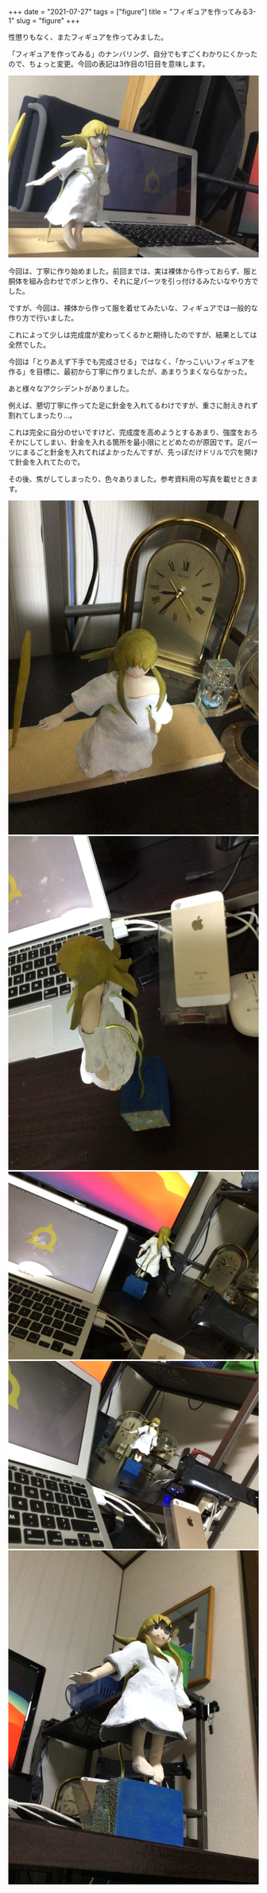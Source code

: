 +++
date = "2021-07-27"
tags = ["figure"]
title = "フィギュアを作ってみる3-1"
slug = "figure"
+++


性懲りもなく、またフィギュアを作ってみました。

「フィギュアを作ってみる」のナンバリング、自分でもすごくわかりにくかったので、ちょっと変更。今回の表記は3作目の1日目を意味します。

<a href="https://raw.githubusercontent.com/syui/img/master/other/figure_make_20.jpg"><img src="https://raw.githubusercontent.com/syui/img/master/other/figure_make_20.jpg" alt="ai-figure"/></a>

今回は、丁寧に作り始めました。前回までは、実は裸体から作っておらず、服と胴体を組み合わせでボンと作り、それに足パーツを引っ付けるみたいなやり方でした。

ですが、今回は、裸体から作って服を着せてみたいな、フィギュアでは一般的な作り方で行いました。

これによって少しは完成度が変わってくるかと期待したのですが、結果としては全然でした。

今回は「とりあえず下手でも完成させる」ではなく、「かっこいいフィギュアを作る」を目標に、最初から丁寧に作りましたが、あまりうまくならなかった。

あと様々なアクシデントがありました。

例えば、懇切丁寧に作ってた足に針金を入れてるわけですが、重さに耐えきれず割れてしまったり...。

これは完全に自分のせいですけど、完成度を高めようとするあまり、強度をおろそかにしてしまい、針金を入れる箇所を最小限にとどめたのが原因です。足パーツにまるごと針金を入れてればよかったんですが、先っぽだけドリルで穴を開けて針金を入れてたので。

その後、焦がしてしまったり、色々ありました。参考資料用の写真を載せときます。

<a href="https://raw.githubusercontent.com/syui/img/master/other/figure_make_22.jpg"><img src="https://raw.githubusercontent.com/syui/img/master/other/figure_make_22.jpg" alt="ai-figure"/></a>
<a href="https://raw.githubusercontent.com/syui/img/master/other/figure_make_23.jpg"><img src="https://raw.githubusercontent.com/syui/img/master/other/figure_make_23.jpg" alt="ai-figure"/></a>
<a href="https://raw.githubusercontent.com/syui/img/master/other/figure_make_24.jpg"><img src="https://raw.githubusercontent.com/syui/img/master/other/figure_make_24.jpg" alt="ai-figure"/></a>
<a href="https://raw.githubusercontent.com/syui/img/master/other/figure_make_25.jpg"><img src="https://raw.githubusercontent.com/syui/img/master/other/figure_make_25.jpg" alt="ai-figure"/></a>
<a href="https://raw.githubusercontent.com/syui/img/master/other/figure_make_26.jpg"><img src="https://raw.githubusercontent.com/syui/img/master/other/figure_make_26.jpg" alt="ai-figure"/></a>


